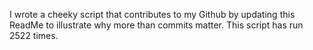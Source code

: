 I wrote a cheeky script that contributes to my Github by updating this ReadMe to illustrate why more than commits matter. This script has run 2522 times.